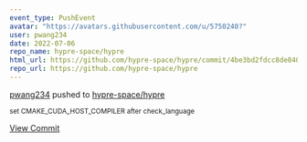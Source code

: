 ```yaml
---
event_type: PushEvent
avatar: "https://avatars.githubusercontent.com/u/5750240?"
user: pwang234
date: 2022-07-06
repo_name: hypre-space/hypre
html_url: https://github.com/hypre-space/hypre/commit/4be3bd2fdcc8de84000af4c42befcc390139bde7
repo_url: https://github.com/hypre-space/hypre
---
```


<a href='https://github.com/pwang234' target='_blank'>pwang234</a> pushed to <a href='https://github.com/hypre-space/hypre' target='_blank'>hypre-space/hypre</a>

<small>set CMAKE_CUDA_HOST_COMPILER after check_language</small>

<a href='https://github.com/hypre-space/hypre/commit/4be3bd2fdcc8de84000af4c42befcc390139bde7' target='_blank'>View Commit</a>
